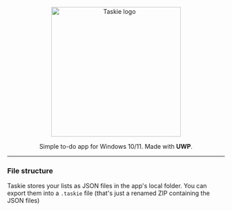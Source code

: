 <p align=center><img src="header.png" alt="Taskie logo" width=300></p>
<p align=center>Simple to-do app for Windows 10/11. Made with <b>UWP</b>.</p>

---

### File structure
Taskie stores your lists as JSON files in the app's local folder. You can export them into a `.taskie` file (that's just a renamed ZIP containing the JSON files)
